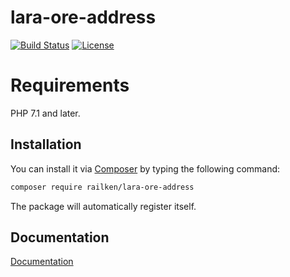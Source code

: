 # lara-ore-address

[![Build Status](https://travis-ci.org/railken/lara-ore-address.svg?branch=master)](https://travis-ci.org/railken/lara-ore-address)
[![License](https://img.shields.io/badge/License-MIT-yellow.svg)](https://opensource.org/licenses/MIT)

# Requirements

PHP 7.1 and later.


## Installation

You can install it via [Composer](https://getcomposer.org/) by typing the following command:

```bash
composer require railken/lara-ore-address
```

The package will automatically register itself.

## Documentation

[Documentation](doc/index.md)